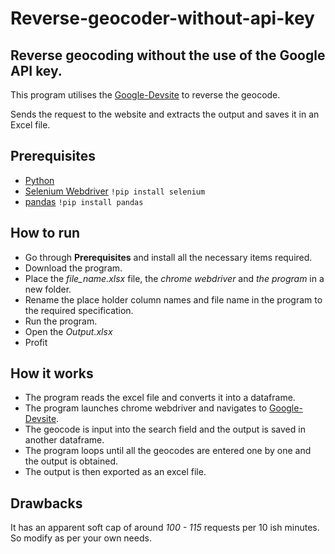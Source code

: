 # Reverse-geocoder-without-api-key

## Reverse geocoding without the use of the Google API key.

This program utilises the [Google-Devsite](https://developers-dot-devsite-v2-prod.appspot.com/maps/documentation/utils/geocoder) to reverse the geocode.

Sends the request to the website and extracts the output and saves it in an Excel file.

## Prerequisites

- [Python](https://www.python.org/)
- [Selenium Webdriver](https://chromedriver.chromium.org/downloads) ```!pip install selenium```
- [pandas](https://pandas.pydata.org/) ```!pip install pandas```

## How to run

- Go through **Prerequisites** and install all the necessary items required.
- Download the program.
- Place the *file_name.xlsx* file, the *chrome webdriver* and *the program* in a new folder.
- Rename the place holder column names and file name in the program to the required specification.
- Run the program.
- Open the *Output.xlsx*
- Profit

## How it works

- The program reads the excel file and converts it into a dataframe.
- The program launches chrome webdriver and navigates to [Google-Devsite](https://developers-dot-devsite-v2-prod.appspot.com/maps/documentation/utils/geocoder).
- The geocode is input into the search field and the output is saved in another dataframe.
- The program loops until all the geocodes are entered one by one and the output is obtained.
- The output is then exported as an excel file.


## Drawbacks

It has an apparent soft cap of around *100 - 115* requests per 10 ish minutes. So modify as per your own needs.
